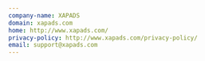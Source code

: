 ```yaml
---
company-name: XAPADS
domain: xapads.com
home: http://www.xapads.com/
privacy-policy: http://www.xapads.com/privacy-policy/
email: support@xapads.com
---
```




